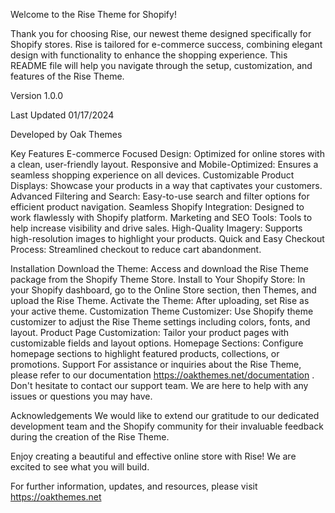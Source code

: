 Welcome to the Rise Theme for Shopify!

Thank you for choosing Rise, our newest theme designed specifically for Shopify stores. Rise is tailored for e-commerce success, combining elegant design with functionality to enhance the shopping experience. This README file will help you navigate through the setup, customization, and features of the Rise Theme.

Version
1.0.0

Last Updated
01/17/2024

Developed by
Oak Themes

Key Features
E-commerce Focused Design: Optimized for online stores with a clean, user-friendly layout.
Responsive and Mobile-Optimized: Ensures a seamless shopping experience on all devices.
Customizable Product Displays: Showcase your products in a way that captivates your customers.
Advanced Filtering and Search: Easy-to-use search and filter options for efficient product navigation.
Seamless Shopify Integration: Designed to work flawlessly with Shopify platform.
Marketing and SEO Tools: Tools to help increase visibility and drive sales.
High-Quality Imagery: Supports high-resolution images to highlight your products.
Quick and Easy Checkout Process: Streamlined checkout to reduce cart abandonment.

Installation
Download the Theme: Access and download the Rise Theme package from the Shopify Theme Store.
Install to Your Shopify Store: In your Shopify dashboard, go to the Online Store section, then Themes, and upload the Rise Theme.
Activate the Theme: After uploading, set Rise as your active theme.
Customization
Theme Customizer: Use Shopify theme customizer to adjust the Rise Theme settings including colors, fonts, and layout.
Product Page Customization: Tailor your product pages with customizable fields and layout options.
Homepage Sections: Configure homepage sections to highlight featured products, collections, or promotions.
Support
For assistance or inquiries about the Rise Theme, please refer to our documentation https://oakthemes.net/documentation . Don't hesitate to contact our support team. We are here to help with any issues or questions you may have.

Acknowledgements
We would like to extend our gratitude to our dedicated development team and the Shopify community for their invaluable feedback during the creation of the Rise Theme.

Enjoy creating a beautiful and effective online store with Rise! We are excited to see what you will build.

For further information, updates, and resources, please visit https://oakthemes.net




